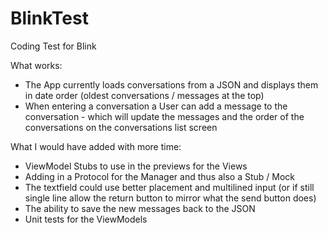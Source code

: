 # BlinkTest
Coding Test for Blink

What works:
- The App currently loads conversations from a JSON and displays them in date order (oldest conversations / messages at the top)
- When entering a conversation a User can add a message to the conversation - which will update the messages and the order of the conversations on the conversations list screen

What I would have added with more time:
- ViewModel Stubs to use in the previews for the Views
- Adding in a Protocol for the Manager and thus also a Stub / Mock
- The textfield could use better placement and multilined input (or if still single line allow the return button to mirror what the send button does)
- The ability to save the new messages back to the JSON
- Unit tests for the ViewModels

